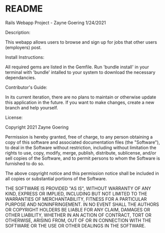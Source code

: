 # README

Rails Webapp Project - Zayne Goering 1/24/2021

Description:

This webapp allows users to browse and sign up for jobs that other users (employers) post.

Install Instructions:

All required gems are listed in the Gemfile. Run 'bundle install' in your terminal with 'bundle' intalled to your system to download the necessary dependancies.

Contributor's Guide:

In its current iteration, there are no plans to maintain or otherwise update this application in the future. If you want to make changes, create a new branch and help yourself.

License:

Copyright 2021 Zayne Goering

Permission is hereby granted, free of charge, to any person obtaining a copy of this software and associated documentation files (the "Software"), to deal in the Software without restriction, including without limitation the rights to use, copy, modify, merge, publish, distribute, sublicense, and/or sell copies of the Software, and to permit persons to whom the Software is furnished to do so.

The above copyright notice and this permission notice shall be included in all copies or substantial portions of the Software.

THE SOFTWARE IS PROVIDED "AS IS", WITHOUT WARRANTY OF ANY KIND, EXPRESS OR IMPLIED, INCLUDING BUT NOT LIMITED TO THE WARRANTIES OF MERCHANTABILITY, FITNESS FOR A PARTICULAR PURPOSE AND NONINFRINGEMENT. IN NO EVENT SHALL THE AUTHORS OR COPYRIGHT HOLDERS BE LIABLE FOR ANY CLAIM, DAMAGES OR OTHER LIABILITY, WHETHER IN AN ACTION OF CONTRACT, TORT OR OTHERWISE, ARISING FROM, OUT OF OR IN CONNECTION WITH THE SOFTWARE OR THE USE OR OTHER DEALINGS IN THE SOFTWARE.